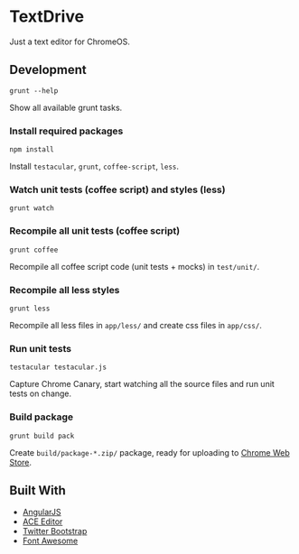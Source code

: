 # TextDrive

Just a text editor for ChromeOS.

## Development

    grunt --help

Show all available grunt tasks.


### Install required packages

    npm install

Install `testacular`, `grunt`, `coffee-script`, `less`.


### Watch unit tests (coffee script) and styles (less)

    grunt watch


### Recompile all unit tests (coffee script)

    grunt coffee

Recompile all coffee script code (unit tests + mocks) in `test/unit/`.


### Recompile all less styles

    grunt less

Recompile all less files in `app/less/` and create css files in `app/css/`.


### Run unit tests

    testacular testacular.js

Capture Chrome Canary, start watching all the source files and run unit tests on change.


### Build package

    grunt build pack

Create `build/package-*.zip/` package, ready for uploading to [Chrome Web Store](https://chrome.google.com/webstore/category/home).



## Built With

- [AngularJS](http://angularjs.org/)
- [ACE Editor](http://ace.ajax.org/)
- [Twitter Bootstrap](http://twitter.github.com/bootstrap/)
- [Font Awesome](http://fortawesome.github.com/Font-Awesome/)

